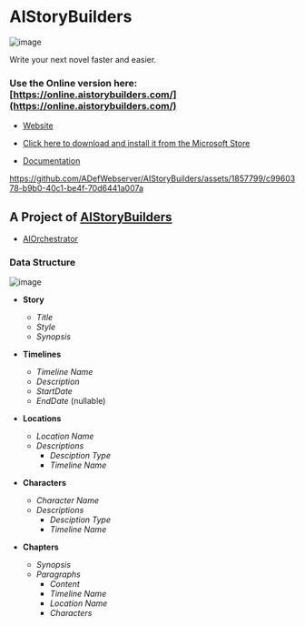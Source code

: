 # AIStoryBuilders
![image](https://github.com/ADefWebserver/AIStoryBuilders/assets/1857799/a28481bd-ca40-4777-9bc7-33421ec7d1fb)

Write your next novel faster and easier.

### Use the Online version here: [https://online.aistorybuilders.com/](https://online.aistorybuilders.com/)


* [Website](https://aistorybuilders.com/)
 
* [Click here to download and install it from the Microsoft Store](https://apps.microsoft.com/detail/9NCJN9W323DB?rtc=1&hl=en-us&gl=US)

* [Documentation](https://documentation.aistorybuilders.com/)

https://github.com/ADefWebserver/AIStoryBuilders/assets/1857799/c9960378-b9b0-40c1-be4f-70d6441a007a

## A Project of [AIStoryBuilders](https://github.com/AIStoryBuilders)

* [AIOrchestrator](https://github.com/AIStoryBuilders/AIOrchestrator)

### Data Structure

![image](https://github.com/ADefWebserver/AIStoryBuilders/assets/1857799/1c07f3ef-7bd7-4ed5-bd60-eac802fd84ac)

- **Story**
  - *Title*
  - *Style*
  - *Synopsis*
 
- **Timelines**
  - *Timeline Name*
  - *Description*
  - *StartDate*
  - *EndDate* (nullable)
  
- **Locations**
  - *Location Name*
  - *Descriptions*
    - *Desciption Type*
    - *Timeline Name*
  
- **Characters**
  - *Character Name*
  - *Descriptions*
    - *Desciption Type*
    - *Timeline Name*

- **Chapters**
  - *Synopsis*
  - *Paragraphs*   
    - *Content*
    - *Timeline Name*
    - *Location Name*
    - *Characters*
